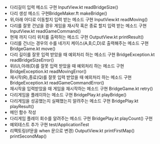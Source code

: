- 다리길이 입력 메소드 구현 InputView.kt readBridgeSize()
- 다리 생성 메소드 구현BridgeMaker.ft makeBridge()
- 위,아래 어디로 이동할지 입력 받는 메소드 구현 InputView.kt readMoving()
- 다리를 잘못 건넜을 경우 게임을 재시작 혹은 종료 할지 입력 받는 메소드 구현 InputView.kt readGameCommand()
- 현재 까지 다리 위치를 출력하는 메소드 구현 OutputView.kt printResult()
- 다리를 건너는 경우의 수를 네가지 케이스(A,B,C,D)로 출력해주는 메소드 구현 BridgeGame.kt move() 
- 다리 길이를 잘못 입력 받았을 때 예외처리 하는 메소드 구현 BridgeException.kt readBridgeSizeError()
- 위(U),아래(D)를 잘못 입력 받았을 때 예외처리 하는 메소드 구현 BridgeException.kt readMovingError()
- 재시작(R),종료(Q)를 잘못 입력 받았을 때 예외처리 하는 메소드 구현 BridgeException.kt readGameCommandError()
- 재시작을 입력받았을 때 게임을 재시작하는 메소드 구현 BridgeGame.kt retry()
- 다리게임을 플레이하는 메소드 구현 BridgePlay.kt playBridge()
- 다리게임을 성공했는지 실패했는지 알려주는 메소드 구현 BridgePlay.kt playResult()
- 메인 함수 작성
- 다리게임 플레이 회수를 알려주는 메소드 구현 BridgePlay.kt playCount() 구현
- 예외테스트 추가 구현 test/ApplicationTest
- 리팩토링(if문을 when 문으로 변경) OutputView.kt printFirstMap() printSecondMap()